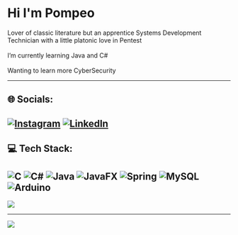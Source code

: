 # Hi I'm Pompeo
Lover of classic literature but an apprentice Systems Development Technician with a little platonic love in Pentest<br><br>I’m currently learning Java and C#<br><br>Wanting to learn more CyberSecurity

---
## 🌐 Socials:
[![Instagram](https://img.shields.io/badge/Instagram-%23E4405F.svg?logo=Instagram&logoColor=white)](https://instagram.com/ryanpompeo) [![LinkedIn](https://img.shields.io/badge/LinkedIn-%230077B5.svg?logo=linkedin&logoColor=white)](https://linkedin.com/in/RyanPompeo) 
---
## 💻 Tech Stack:
![C](https://img.shields.io/badge/c-%2300599C.svg?style=flat&logo=c&logoColor=white) ![C#](https://img.shields.io/badge/c%23-%23239120.svg?style=flat&logo=csharp&logoColor=white) ![Java](https://img.shields.io/badge/java-%23ED8B00.svg?style=flat&logo=openjdk&logoColor=white) ![JavaFX](https://img.shields.io/badge/javafx-%23FF0000.svg?style=flat&logo=javafx&logoColor=white) ![Spring](https://img.shields.io/badge/spring-%236DB33F.svg?style=flat&logo=spring&logoColor=white) ![MySQL](https://img.shields.io/badge/mysql-4479A1.svg?style=flat&logo=mysql&logoColor=white) ![Arduino](https://img.shields.io/badge/-Arduino-00979D?style=flat&logo=Arduino&logoColor=white)
---

![](https://github-readme-stats.vercel.app/api/top-langs/?username=ryanpompeo&theme=blue_navy&hide_border=false&include_all_commits=false&count_private=false&layout=compact)

---
[![](https://visitcount.itsvg.in/api?id=ryanpompeo&icon=2&color=1)](https://visitcount.itsvg.in)

<!-- Proudly created with GPRM ( https://gprm.itsvg.in ) -->

